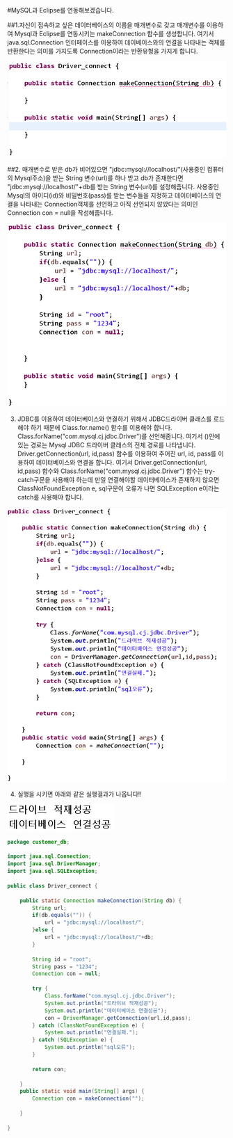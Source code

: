 #MySQL과 Eclipse를 연동해보겠습니다.

##1.자신이 접속하고 싶은 데이터베이스의 이름을 매개변수로 갖고 매개변수를 이용하여 Mysql과 Eclipse를 연동시키는 makeConnection 함수를 생성합니다. 여기서 java.sql.Connection 인터페이스를 이용하여 데이베이스와의 연결을 나타내는 객체를 반환한다는 의미를 가지도록 Connection이라는 반환유형을 가지게 합니다.


  ![실행 결과](https://github.com/junhyeok1667/JDBC-PROJECT-insurance-/blob/main/Day1-1.png)


##2. 매개변수로 받은 db가 비어있으면 "jdbc:mysql://localhost/"(사용중인 컴퓨터의 Mysql주소)을 받는 String 변수(url)를 하나 받고 db가 존재한다면 "jdbc:mysql://localhost/"+db를 받는 String 변수(url)를 설정해줍니다.
사용중인 Mysql의 아이디(id)와 비밀번호(pass)를 받는 변수들을 지정하고 데이터베이스의 연결을 나타내는 Connection객체를 선언하고 아직 선언되지 않았다는 의미인 Connection con = null을 작성해줍니다.

  ![실행 결과](https://github.com/junhyeok1667/JDBC-PROJECT-insurance-/blob/main/Day1-2.png)

3. JDBC를 이용하여 데이터베이스와 연결하기 위해서 JDBC드라이버 클래스를 로드해야 하기 때문에 Class.for.name() 함수를 이용해야 합니다. Class.forName("com.mysql.cj.jdbc.Driver")를 선언해줍니다. 여기서 ()안에 있는 경로는 Mysql JDBC 드라이버 클래스의 전체 경로를 나타냅니다.
Driver.getConnection(url, id,pass) 함수를 이용하여 주어진 url, id, pass를 이용하여 데이터베이스와 연결을 합니다.
여기서 Driver.getConnection(url, id,pass) 함수와  Class.forName("com.mysql.cj.jdbc.Driver") 함수는 try-catch구문을 사용해야 하는데 만일 연결해야할 데이터베이스가 존재하지 않으면 ClassNotFoundException e, sql구문이 오류가 나면 SQLException e이라는 catch를 사용해야 합니다.

  ![실행 결과](https://github.com/junhyeok1667/JDBC-PROJECT-insurance-/blob/main/Day1-3.png)

4. 실행을 시키면 아래와 같은 실행결과가 나옵니다!!

  ![실행 결과](https://github.com/junhyeok1667/JDBC-PROJECT-insurance-/blob/main/Day1-4.png)




```java
package customer_db;

import java.sql.Connection;
import java.sql.DriverManager;
import java.sql.SQLException;

public class Driver_connect {
	
	public static Connection makeConnection(String db) {
		String url;
		if(db.equals("")) {
			url = "jdbc:mysql://localhost/";
		}else {
			url = "jdbc:mysql://localhost/"+db;
		}
		
		String id = "root";
		String pass = "1234";
		Connection con = null;
		
		try {
			Class.forName("com.mysql.cj.jdbc.Driver");
			System.out.println("드라이브 적재성공");
			System.out.println("데이터베이스 연결성공");
			con = DriverManager.getConnection(url,id,pass);
		} catch (ClassNotFoundException e) {
			System.out.println("연결실패.");
		} catch (SQLException e) {
			System.out.println("sql오류");
		}
		
		return con;
		
	}
	public static void main(String[] args) {
		Connection con = makeConnection("");

	}

}
